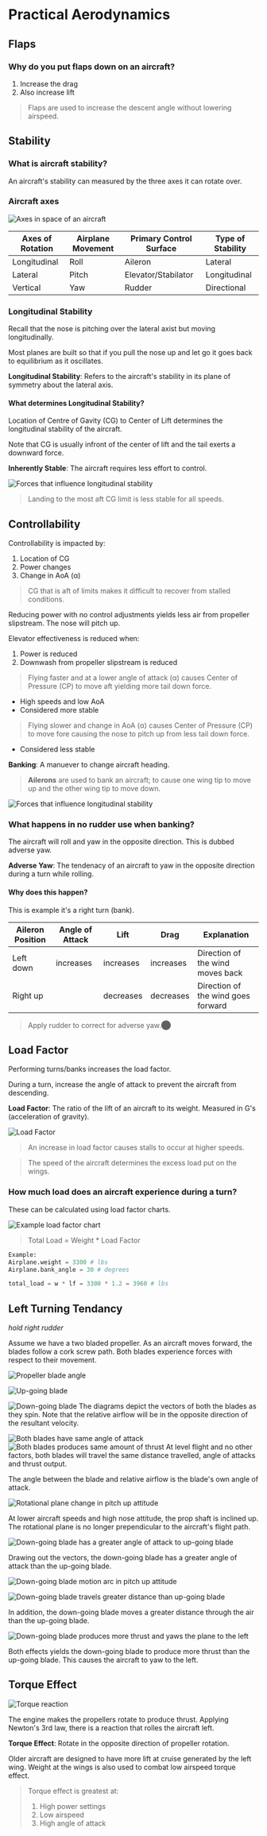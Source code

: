 # Practical Aerodynamics

## Flaps

### Why do you put flaps down on an aircraft?

1. Increase the drag
2. Also increase lift

> Flaps are used to increase the descent angle without lowering airspeed.

## Stability

### What is aircraft stability?

An aircraft's stability can measured by the three axes it can rotate over.

### Aircraft axes

![Axes in space of an aircraft](../../diagrams/axes.png)

| **Axes of Rotation** | **Airplane Movement** | **Primary Control Surface** | **Type of Stability** |
| -------------------- | --------------------- | --------------------------- | --------------------- |
| Longitudinal         | Roll                  | Aileron                     | Lateral               |
| Lateral              | Pitch                 | Elevator/Stabilator         | Longitudinal          |
| Vertical             | Yaw                   | Rudder                      | Directional           |

### Longitudinal Stability

Recall that the nose is pitching over the lateral axist but moving longitudinally.

Most planes are built so that if you pull the nose up and let go it goes back to equilibrium as it oscillates.

**Longitudinal Stability**: Refers to the aircraft's stability in its plane of symmetry about the lateral axis.

#### What determines Longitudinal Stability?

Location of Centre of Gavity (CG) to Center of Lift determines the longitudinal stability of the aircraft.

Note that CG is usually infront of the center of lift and the tail exerts a downward force.

**Inherently Stable**: The aircraft requires less effort to control.

![Forces that influence longitudinal stability](../../diagrams/longitudinal-stability.png)

> Landing to the most aft CG limit is less stable for all speeds.

## Controllability

Controllability is impacted by:

1. Location of CG
2. Power changes
3. Change in AoA (α)

> CG that is aft of limits makes it difficult to recover from stalled conditions.

Reducing power with no control adjustments yields less air from propeller slipstream. The nose will pitch up.

Elevator effectiveness is reduced when:

1. Power is reduced
2. Downwash from propeller slipstream is reduced

> Flying faster and at a lower angle of attack (α) causes Center of Pressure (CP) to move aft yielding more tail down force.

- High speeds and low AoA
- Considered more stable

> Flying slower and change in AoA (α) causes Center of Pressure (CP) to move fore causing the nose to pitch up from less tail down force.

- Considered less stable

**Banking**: A manuever to change aircraft heading.

> **Ailerons** are used to bank an aircraft; to cause one wing tip to move up and the other wing tip to move down.

![Forces that influence longitudinal stability](../../diagrams/banks.png)

### What happens in no rudder use when banking?

The aircraft will roll and yaw in the opposite direction. This is dubbed adverse yaw.

**Adverse Yaw**: The tendenacy of an aircraft to yaw in the opposite direction during a turn while rolling.

#### Why does this happen?

This is example it's a right turn (bank).

| Aileron Position | Angle of Attack | Lift      | Drag      | Explanation                        |
| ---------------- | --------------- | --------- | --------- | ---------------------------------- |
| Left down        | increases       | increases | increases | Direction of the wind moves back   |
| Right up         |                 | decreases | decreases | Direction of the wind goes forward |

> Apply rudder to correct for adverse yaw.​⬤

## Load Factor

Performing turns/banks increases the load factor.

During a turn, increase the angle of attack to prevent the aircraft from descending.

**Load Factor**: The ratio of the lift of an aircraft to its weight. Measured in G's (acceleration of gravity).

![Load Factor](../../diagrams/load-factor.png)

> An increase in load factor causes stalls to occur at higher speeds.

> The speed of the aircraft determines the excess load put on the wings.

### How much load does an aircraft experience during a turn?

These can be calculated using load factor charts.

![Example load factor chart](../../diagrams/load-factor-chart.png)

> Total Load = Weight \* Load Factor

```python
Example:
Airplane.weight = 3300 # lbs
Airplane.bank_angle = 30 # degrees

total_load = w * lf = 3300 * 1.2 = 3960 # lbs
```

## Left Turning Tendancy

_hold right rudder_

Assume we have a two bladed propeller. As an aircraft moves forward, the blades follow a cork screw path. Both blades experience forces with respect to their movement.

![Propeller blade angle](../../diagrams/prop-blade-angle.png)

![Up-going blade](../../diagrams/prop-up-going-blade-aoa.png)

![Down-going blade](../../diagrams/prop-down-going-blade-aoa.png)
The diagrams depict the vectors of both the blades as they spin. Note that the relative airflow will be in the opposite direction of the resultant velocity.

![Both blades have same angle of attack](../../diagrams/prop-same-aoa.png)
![Both blades produces same amount of thrust](../../diagrams/prop-same-thrust.png)
At level flight and no other factors, both blades will travel the same distance travelled, angle of attacks and thrust output.

The angle between the blade and relative airflow is the blade's own angle of attack.

![Rotational plane change in pitch up attitude](../../diagrams/prop-blade-pitch-up-flight-path.png)

At lower aircraft speeds and high nose attitude, the prop shaft is inclined up. The rotational plane is no longer prependicular to the aircraft's flight path.

![Down-going blade has a greater angle of attack to up-going blade](../../diagrams/prop-pitch-up-aoa.png)

Drawing out the vectors, the down-going blade has a greater angle of attack than the up-going blade.

![Down-going blade motion arc in pitch up attitude](../../diagrams/prop-pitch-up-blade-travel.png)

![Down-going blade travels greater distance than up-going blade](../../diagrams/prop-pitch-up-blade-travel-distance.png)

In addition, the down-going blade moves a greater distance through the air than the up-going blade.

![Down-going blade produces more thrust and yaws the plane to the left](../../diagrams/prop-pitch-up-yaw-left.png)

Both effects yields the down-going blade to produce more thrust than the up-going blade. This causes the aircraft to yaw to the left.

## Torque Effect

![Torque reaction](../../diagrams/torque-reaction.png)

The engine makes the propellers rotate to produce thrust. Applying Newton's 3rd law, there is a reaction that rolles the aircraft left.

**Torque Effect**: Rotate in the opposite direction of propeller rotation.

Older aircraft are designed to have more lift at cruise generated by the left wing. Weight at the wings is also used to combat low airspeed torque effect.

> Torque effect is greatest at:
>
> 1. High power settings
> 2. Low airspeed
> 3. High angle of attack
